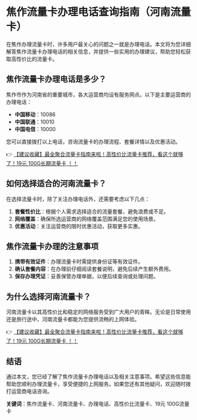 # 焦作流量卡办理电话查询指南（河南流量卡）

在焦作办理流量卡时，许多用户最关心的问题之一就是办理电话。本文将为您详细解答焦作流量卡办理电话的相关信息，并提供一些实用的办理建议，帮助您轻松获取高性价比的流量卡。

## 焦作流量卡办理电话是多少？

焦作市作为河南省的重要城市，各大运营商均设有服务网点。以下是主要运营商的办理电话：

- **中国移动**：10086  
- **中国联通**：10010  
- **中国电信**：10000  

您可以直接拨打以上电话，咨询流量卡的办理流程、套餐详情以及优惠活动。

👉 [【建议收藏】最全聚合流量卡指南来啦！高性价比流量卡推荐，看这个就够了！19元 100G长期流量卡 ！！](https://bit.ly/Liuliangka)

## 如何选择适合的河南流量卡？

在选择流量卡时，除了关注办理电话外，还需要考虑以下几点：

1. **套餐性价比**：根据个人需求选择适合的流量套餐，避免浪费或不足。  
2. **网络覆盖**：确保所选运营商的网络覆盖范围满足您的使用场景。  
3. **优惠活动**：关注运营商的限时优惠活动，获取更多实惠。  

## 焦作流量卡办理的注意事项

1. **携带有效证件**：办理流量卡时需提供身份证等有效证件。  
2. **确认套餐内容**：在办理前仔细阅读套餐说明，避免后续产生额外费用。  
3. **保存办理凭证**：妥善保管办理单据，以便后续查询或处理问题。  

## 为什么选择河南流量卡？

河南流量卡以其高性价比和稳定的网络服务受到广大用户的青睐。无论是日常使用还是旅行途中，河南流量卡都能为您提供流畅的上网体验。

👉 [【建议收藏】最全聚合流量卡指南来啦！高性价比流量卡推荐，看这个就够了！19元 100G长期流量卡 ！！](https://bit.ly/Liuliangka)

## 结语

通过本文，您已经了解了焦作流量卡办理电话以及相关注意事项。希望这些信息能帮助您顺利办理流量卡，享受便捷的上网服务。如果您还有其他疑问，欢迎随时拨打运营商电话咨询。

**关键词**：焦作流量卡、河南流量卡、办理电话、高性价比流量卡、19元 100G流量卡